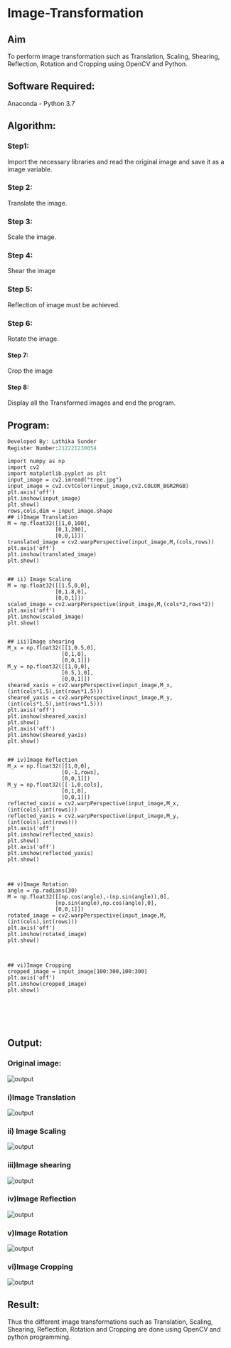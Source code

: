 # Image-Transformation
## Aim
To perform image transformation such as Translation, Scaling, Shearing, Reflection, Rotation and Cropping using OpenCV and Python.

## Software Required:
Anaconda - Python 3.7

## Algorithm:
### Step1:
Import the necessary libraries and read the original image and save it as a image variable.

### Step 2:
Translate the image.

### Step 3:
Scale the image.

### Step 4:
Shear the image 

### Step 5:
Reflection of image must be achieved.

### Step 6:
Rotate the image.

#### Step 7:
Crop the image 

#### Step 8:
Display all the Transformed images and end the program.

## Program:
```python
Developed By: Lathika Sunder
Register Number:212221230054
```
```
import numpy as np
import cv2
import matplotlib.pyplot as plt
input_image = cv2.imread("tree.jpg")
input_image = cv2.cvtColor(input_image,cv2.COLOR_BGR2RGB)
plt.axis('off')
plt.imshow(input_image)
plt.show()
rows,cols,dim = input_image.shape
## i)Image Translation
M = np.float32([[1,0,100],
               [0,1,200],
               [0,0,1]])
translated_image = cv2.warpPerspective(input_image,M,(cols,rows))
plt.axis('off')
plt.imshow(translated_image)
plt.show()


## ii) Image Scaling
M = np.float32([[1.5,0,0],
               [0,1.8,0],
               [0,0,1]])
scaled_image = cv2.warpPerspective(input_image,M,(cols*2,rows*2))
plt.axis('off')
plt.imshow(scaled_image)
plt.show()


## iii)Image shearing
M_x = np.float32([[1,0.5,0],
                 [0,1,0],
                 [0,0,1]])
M_y = np.float32([[1,0,0],
                 [0.5,1,0],
                 [0,0,1]])
sheared_xaxis = cv2.warpPerspective(input_image,M_x,(int(cols*1.5),int(rows*1.5)))
sheared_yaxis = cv2.warpPerspective(input_image,M_y,(int(cols*1.5),int(rows*1.5)))
plt.axis('off')
plt.imshow(sheared_xaxis)
plt.show()
plt.axis('off')
plt.imshow(sheared_yaxis)
plt.show()


## iv)Image Reflection
M_x = np.float32([[1,0,0],
                 [0,-1,rows],
                 [0,0,1]])
M_y = np.float32([[-1,0,cols],
                 [0,1,0],
                 [0,0,1]])
reflected_xaxis = cv2.warpPerspective(input_image,M_x,(int(cols),int(rows)))
reflected_yaxis = cv2.warpPerspective(input_image,M_y,(int(cols),int(rows)))
plt.axis('off')
plt.imshow(reflected_xaxis)
plt.show()
plt.axis('off')
plt.imshow(reflected_yaxis)
plt.show()



## v)Image Rotation
angle = np.radians(30)
M = np.float32([[np.cos(angle),-(np.sin(angle)),0],
               [np.sin(angle),np.cos(angle),0],
               [0,0,1]])
rotated_image = cv2.warpPerspective(input_image,M,(int(cols),int(rows)))
plt.axis('off')
plt.imshow(rotated_image)
plt.show()



## vi)Image Cropping
cropped_image = input_image[100:300,100:300]
plt.axis('off')
plt.imshow(cropped_image)
plt.show()






```
## Output:
### Original image:
![output](https://github.com/Hemapriya-2004/Image-Transformation/blob/main/s1.png?raw=true)
### i)Image Translation
![output](https://github.com/Hemapriya-2004/Image-Transformation/blob/main/s2.png?raw=true)

### ii) Image Scaling
![output](https://github.com/Hemapriya-2004/Image-Transformation/blob/main/s3.png?raw=true)

### iii)Image shearing
![output](https://github.com/Hemapriya-2004/Image-Transformation/blob/main/s4.png?raw=true)


### iv)Image Reflection
![output](https://github.com/Hemapriya-2004/Image-Transformation/blob/main/s5.png?raw=true)



### v)Image Rotation
![output](https://github.com/Hemapriya-2004/Image-Transformation/blob/main/s6.png?raw=true)


### vi)Image Cropping
![output](https://github.com/Hemapriya-2004/Image-Transformation/blob/main/s7.png?raw=true)



## Result: 

Thus the different image transformations such as Translation, Scaling, Shearing, Reflection, Rotation and Cropping are done using OpenCV and python programming.

